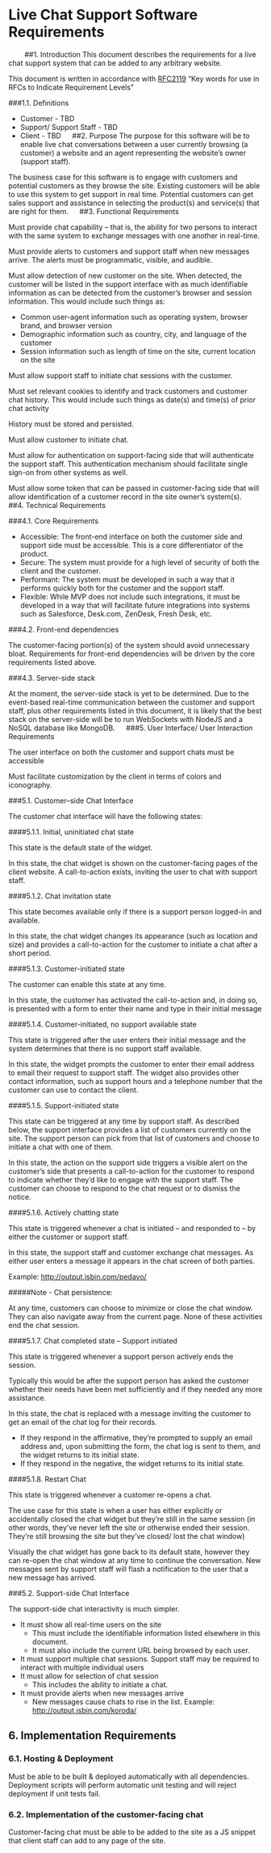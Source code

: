 # Live Chat Support Software Requirements  ##1.	IntroductionThis document describes the requirements for a live chat support system that can be added to any arbitrary website. This document is written in accordance with [RFC2119](https://www.ietf.org/rfc/rfc2119.txt) “Key words for use in RFCs to Indicate Requirement Levels”###1.1.	Definitions* Customer - TBD* Support/ Support Staff - TBD* Client - TBD ##2.	PurposeThe purpose for this software will be to enable live chat conversations between a user currently browsing (a customer) a website and an agent representing the website’s owner (support staff).  The business case for this software is to engage with customers and potential customers as they browse the site. Existing customers will be able to use this system to get support in real time. Potential customers can get sales support and assistance in selecting the product(s) and service(s) that are right for them. ##3.	Functional RequirementsMust provide chat capability – that is, the ability for two persons to interact with the same system to exchange messages with one another in real-time.Must provide alerts to customers and support staff when new messages arrive.  The alerts must be programmatic, visible, and audible.Must allow detection of new customer on the site.  When detected, the customer will be listed in the support interface with as much identifiable information as can be detected from the customer’s browser and session information. This would include such things as:
* Common user-agent information such as operating system, browser brand, and browser version* Demographic information such as country, city, and language of the customer* Session information such as length of time on the site, current location on the siteMust allow support staff to initiate chat sessions with the customer. Must set relevant cookies to identify and track customers and customer chat history.  This would include such things as date(s) and time(s) of prior chat activityHistory must be stored and persisted.Must allow customer to initiate chat.  Must allow for authentication on support-facing side that will authenticate the support staff. This authentication mechanism should facilitate single sign-on from other systems as well.Must allow some token that can be passed in customer-facing side that will allow identification of a customer record in the site owner’s system(s). ##4.	Technical Requirements
###4.1.	Core Requirements* Accessible: The front-end interface on both the customer side and support side must be accessible. This is a core differentiator of the product. * Secure: The system must provide for a high level of security of both the client and the customer.* Performant: The system must be developed in such a way that it performs quickly both for the customer and the support staff.* Flexible: While MVP does not include such integrations, it must be developed in a way that will facilitate future integrations into systems such as Salesforce, Desk.com, ZenDesk, Fresh Desk, etc.###4.2.	Front-end dependenciesThe customer-facing portion(s) of the system should avoid unnecessary bloat. Requirements for front-end dependencies will be driven by the core requirements listed above.###4.3.	Server-side stackAt the moment, the server-side stack is yet to be determined. Due to the event-based real-time communication between the customer and support staff, plus other requirements listed in this document, it is likely that the best stack on the server-side will be to run WebSockets with NodeJS and a NoSQL database like MongoDB. ###5.	User Interface/ User Interaction RequirementsThe user interface on both the customer and support chats must be accessibleMust facilitate customization by the client in terms of colors and iconography.###5.1.	Customer–side Chat InterfaceThe customer chat interface will have the following states:####5.1.1.	Initial, uninitiated chat stateThis state is the default state of the widget.In this state, the chat widget is shown on the customer-facing pages of the client website. A call-to-action exists, inviting the user to chat with support staff.####5.1.2.	Chat invitation stateThis state becomes available only if there is a support person logged-in and available. In this state, the chat widget changes its appearance (such as location and size) and provides a call-to-action for the customer to initiate a chat after a short period. ####5.1.3.	Customer-initiated stateThe customer can enable this state at any time.In this state, the customer has activated the call-to-action and, in doing so, is presented with a form to enter their name and type in their initial message####5.1.4.	Customer-initiated, no support available stateThis state is triggered after the user enters their initial message and the system determines that there is no support staff available.In this state, the widget prompts the customer to enter their email address to email their request to support staff.  The widget also provides other contact information, such as support hours and a telephone number that the customer can use to contact the client.####5.1.5.	Support-initiated stateThis state can be triggered at any time by support staff.   As described below, the support interface provides a list of customers currently on the site.  The support person can pick from that list of customers and choose to initiate a chat with one of them.In this state, the action on the support side triggers a visible alert on the customer’s side that presents a call-to-action for the customer to respond to indicate whether they’d like to engage with the support staff.   The customer can choose to respond to the chat request or to dismiss the notice.####5.1.6.	Actively chatting stateThis state is triggered whenever a chat is initiated – and responded to – by either the customer or support staff.In this state, the support staff and customer exchange chat messages. As either user enters a message it appears in the chat screen of both parties.Example: http://output.jsbin.com/pedavo/#####Note - Chat persistence:At any time, customers can choose to minimize or close the chat window. They can also navigate away from the current page. None of these activities end the chat session.####5.1.7.	Chat completed state – Support initiatedThis state is triggered whenever a support person actively ends the session. Typically this would be after the support person has asked the customer whether their needs have been met sufficiently and if they needed any more assistance.In this state, the chat is replaced with a message inviting the customer to get an email of the chat log for their records. * If they respond in the affirmative, they’re prompted to supply an email address and, upon submitting the form, the chat log is sent to them, and the widget returns to its initial state.* If they respond in the negative, the widget returns to its initial state.####5.1.8.	Restart ChatThis state is triggered whenever a customer re-opens a chat.The use case for this state is when a user has either explicitly or accidentally closed the chat widget but they’re still in the same session (in other words, they’ve never left the site or otherwise ended their session. They’re still browsing the site but they’ve closed/ lost the chat window)Visually the chat widget has gone back to its default state, however they can re-open the chat window at any time to continue the conversation. New messages sent by support staff will flash a notification to the user that a new message has arrived.###5.2.	Support-side Chat InterfaceThe support-side chat interactivity is much simpler. * It must show all real-time users on the site  * This must include the identifiable information listed elsewhere in this document.  * It must also include the current URL being browsed by each user.* It must support multiple chat sessions. Support staff may be required to interact with multiple individual users* It must allow for selection of chat session  * This includes the ability to initiate a chat.* It must provide alerts when new messages arrive  * New messages cause chats to rise in the list. Example: http://output.jsbin.com/koroda/ ## 6.	Implementation Requirements
### 6.1.	Hosting & DeploymentMust be able to be built & deployed automatically with all dependencies. Deployment scripts will perform automatic unit testing and will reject deployment if unit tests fail.### 6.2.	Implementation of the customer-facing chatCustomer-facing chat must be able to be added to the site as a JS snippet that client staff can add to any page of the site. 